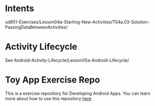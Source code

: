 # Intents
ud851-Exercises/Lesson04a-Starting-New-Activities/T04a.03-Solution-PassingDataBetweenActivities/

# Activity Lifecycle
See Android-Activity-Lifecycle/Lesson05a-Android-Lifecycle/


# Toy App Exercise Repo

This is a exercise repository for Developing Android Apps. You can learn more about how to use this repository [here](https://classroom.udacity.com/courses/ud851/lessons/93affc67-3f0b-4f9b-b3a4-a7a26f241a86/concepts/115d08bb-f114-46fa-b693-5c6ce1445c07)


